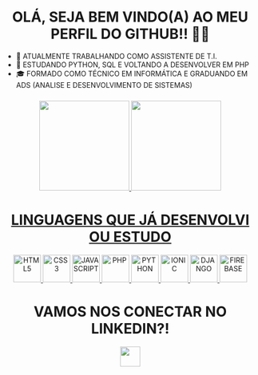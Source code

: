 ### 
<h1 align="center"> OLÁ, SEJA BEM VINDO(A) AO MEU PERFIL DO GITHUB!! 👋🏽 </h1>

- 🔭 ATUALMENTE TRABALHANDO COMO ASSISTENTE DE T.I.
- 🌱 ESTUDANDO PYTHON, SQL E VOLTANDO A DESENVOLVER EM PHP
- 🎓 FORMADO COMO TÉCNICO EM INFORMÁTICA E GRADUANDO EM ADS (ANALISE E DESENVOLVIMENTO DE SISTEMAS)

###
<div align="center">
  <a href="https://github.com/ItaloAzevedo">
  <img height="180em" src="https://github-readme-stats.vercel.app/api?username=ItaloAzevedo&show_icons=true&theme=apprentice&include_all_commits=true&count_private=true&border-radius=25px"/>
  <img height="180em" src="https://github-readme-stats.vercel.app/api/top-langs/?username=ItaloAzevedo&layout=compact&langs_count=7&theme=apprentice&border-radius=25px"/>
</div>

###
<h1 align="center"> LINGUAGENS QUE JÁ DESENVOLVI OU ESTUDO </h1>
<div align="center">
  <a href="https://github.com/ItaloAzevedo"> 
  <img style=height:55px; alt="HTML5" src="https://cdn.jsdelivr.net/gh/devicons/devicon/icons/html5/html5-original.svg">
  <img style=height:55px; alt="CSS3" src="https://cdn.jsdelivr.net/gh/devicons/devicon/icons/css3/css3-original.svg">   
  <img style="height:55px;" alt="JAVASCRIPT" src="https://cdn.jsdelivr.net/gh/devicons/devicon/icons/javascript/javascript-original.svg" />
  <img style=height:55px; alt="PHP" src="https://cdn.jsdelivr.net/gh/devicons/devicon/icons/php/php-plain.svg">
  <img style=height:55px; alt="PYTHON" src="https://cdn.jsdelivr.net/gh/devicons/devicon/icons/python/python-original.svg">  
  <img style=height:55px; alt="IONIC"src="https://cdn.jsdelivr.net/gh/devicons/devicon/icons/ionic/ionic-original-wordmark.svg" />  
  <img style=height:55px; alt="DJANGO" src="https://cdn.jsdelivr.net/gh/devicons/devicon/icons/django/django-plain-wordmark.svg" />
  <img style=height:55px; alt="FIREBASE" src="https://cdn.jsdelivr.net/gh/devicons/devicon/icons/firebase/firebase-plain.svg" />
          
          
  </a>
</div>

  ### 
<h1 align="center"> VAMOS NOS CONECTAR NO LINKEDIN?! </h1>
<div align="center">
  <a href="https://www.linkedin.com/in/italo-azevedo-7a13971a1/"> 
    <img style=height:40px;  src="https://img.shields.io/badge/LinkedIn-0077B5?style=for-the-badge&logo=linkedin&logoColor=white"> 
  </a>
</div>
